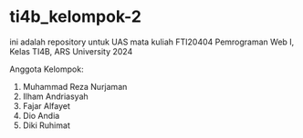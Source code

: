 # ti4b_kelompok-2
ini adalah repository untuk UAS mata kuliah FTI20404 Pemrograman Web I, Kelas TI4B, ARS University 2024

Anggota Kelompok:
1. Muhammad Reza Nurjaman 
2. Ilham Andriasyah
3. Fajar Alfayet
4. Dio Andia
5. Diki Ruhimat
